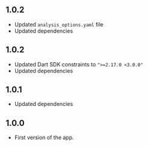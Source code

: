 ## 1.0.2
 - Updated `analysis_options.yaml` file
 - Updated dependencies

## 1.0.2
 - Updated Dart SDK constraints to `">=2.17.0 <3.0.0"`
 - Updated dependencies

## 1.0.1
 - Updated dependencies

## 1.0.0
 - First version of the app.
